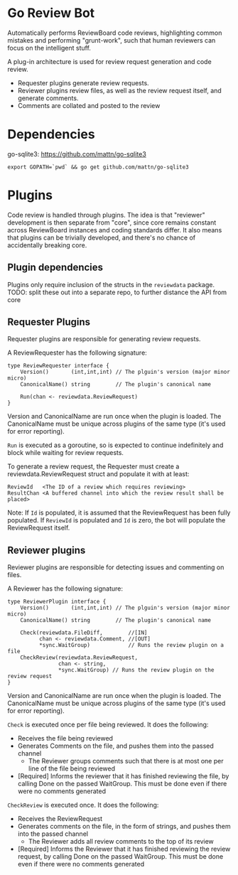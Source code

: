 # Go Review Bot

Automatically performs ReviewBoard code reviews, highlighting common mistakes
and performing "grunt-work", such that human reviewers can focus on the
intelligent stuff.

A plug-in architecture is used for review request generation and code review.

- Requester plugins generate review requests.
- Reviewer plugins review files, as well as the review request itself, and
  generate comments.
- Comments are collated and posted to the review

# Dependencies

go-sqlite3:
    https://github.com/mattn/go-sqlite3

```
export GOPATH=`pwd` && go get github.com/mattn/go-sqlite3
```

# Plugins

Code review is handled through plugins. The idea is that "reviewer" development
is then separate from "core", since core remains constant across ReviewBoard
instances and coding standards differ. It also means that plugins can be
trivially developed, and there's no chance of accidentally breaking core.

## Plugin dependencies

Plugins only require inclusion of the structs in the `reviewdata` package. TODO:
split these out into a separate repo, to further distance the API from core

## Requester Plugins

Requester plugins are responsible for generating review requests.

A ReviewRequester has the following signature:

```
type ReviewRequester interface {
    Version()       (int,int,int) // The plguin's version (major minor micro)
    CanonicalName() string        // The plugin's canonical name

    Run(chan <- reviewdata.ReviewRequest)
}
```

Version and CanonicalName are run once when the plugin is loaded. The
CanonicalName must be unique across plugins of the same type (it's used for
error reporting).

`Run` is executed as a goroutine, so is expected to continue indefinitely and
block while waiting for review requests.

To generate a review request, the Requester must create a
reviewdata.ReviewRequest struct and populate it with at least:

```
ReviewId   <The ID of a review which requires reviewing>
ResultChan <A buffered channel into which the review result shall be placed>
```

Note: If `Id` is populated, it is assumed that the ReviewRequest has been fully
populated. If `ReviewId` is populated and `Id` is zero, the bot will populate
the ReviewRequest itself.


## Reviewer plugins

Reviewer plugins are responsible for detecting issues and commenting on files.

A Reviewer has the following signature:

```
type ReviewerPlugin interface {
    Version()       (int,int,int) // The plguin's version (major minor micro)
    CanonicalName() string        // The plugin's canonical name

    Check(reviewdata.FileDiff,        //[IN]
          chan <- reviewdata.Comment, //[OUT]
          *sync.WaitGroup)            // Runs the review plugin on a file
    CheckReview(reviewdata.ReviewRequest,
                chan <- string,
                *sync.WaitGroup) // Runs the review plugin on the review request
}
```

Version and CanonicalName are run once when the plugin is loaded. The
CanonicalName must be unique across plugins of the same type (it's used for
error reporting).

`Check` is executed once per file being reviewed. It does the following:
- Receives the file being reviewed
- Generates Comments on the file, and pushes them into the passed channel
    - The Reviewer groups comments such that there is at most one per line of
      the file being reviewed
- [Required] Informs the reviewer that it has finished reviewing the file, by
  calling Done on the passed WaitGroup. This must be done even if there were no
  comments generated

`CheckReview` is executed once. It does the following:
- Receives the ReviewRequest
- Generates comments on the file, in the form of strings, and pushes them into
  the passed channel
    - The Reviewer adds all review comments to the top of its review
- [Required] Informs the Reviewer that it has finished reviewing the review
  request, by calling Done on the passed WaitGroup. This must be done even if
  there were no comments generated
